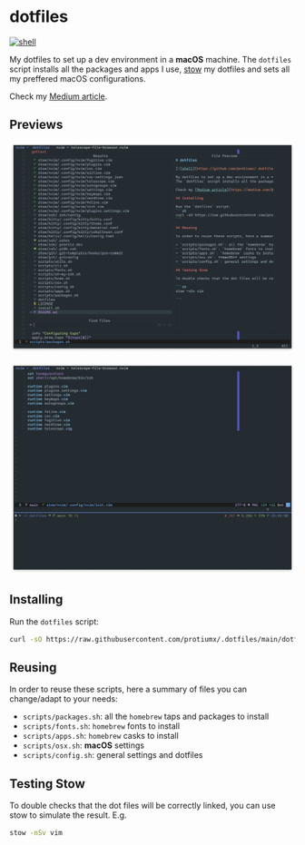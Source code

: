 # dotfiles

[![shell](https://github.com/protiumx/.dotfiles/actions/workflows/shell.yml/badge.svg)](https://github.com/protiumx/.dotfiles/actions/workflows/shell.yml)

My dotfiles to set up a dev environment in a **macOS** machine.
The `dotfiles` script installs all the packages and apps I use, [stow](https://www.gnu.org/software/stow/) my dotfiles and sets all my preffered macOS configurations.

Check my [Medium article](https://medium.com/@protiumx/bash-gnu-stow-take-a-walk-while-your-new-macbook-is-being-set-up-351a6f2f9225).

## Previews

![preview 1](./preview-1.png)

![preview 2](./preview-2.png)

## Installing

Run the `dotfiles` script:
```sh
curl -sO https://raw.githubusercontent.com/protiumx/.dotfiles/main/dotfiles
```

## Reusing

In order to reuse these scripts, here a summary of files you can change/adapt to your needs:

- `scripts/packages.sh`: all the `homebrew` taps and packages to install
- `scripts/fonts.sh`: `homebrew` fonts to install
- `scripts/apps.sh`: `homebrew` casks to install
- `scripts/osx.sh`: **macOS** settings
- `scripts/config.sh`: general settings and dotfiles

## Testing Stow

To double checks that the dot files will be correctly linked, you can use stow to simulate the result. E.g.

```sh
stow -nSv vim

```
